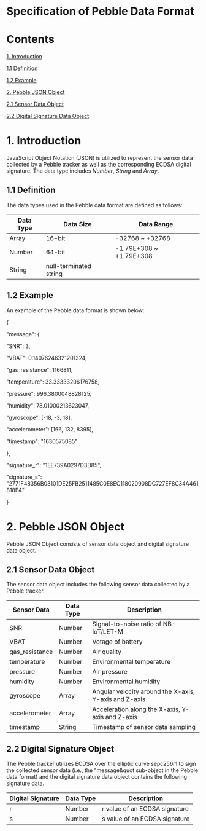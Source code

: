 
# Specification of Pebble Data Format

# Contents

[1. Introduction](#introduction)

[1.1 Definition](#definition)

[1.2 Example](#example)

[2. Pebble JSON Object](#pebble-json-object)

[2.1 Sensor Data Object](#sensor-data-object)

[2.2 Digital Signature Data Object](#digital-signature-data-object)

# 1. Introduction

JavaScript Object Notation (JSON) is utilized to represent the sensor data collected by a Pebble tracker as well as the corresponding ECDSA digital signature. The data type includes *Number*, *String* and *Array*.   

## 1.1 Definition

The data types used in the Pebble data format are defined as follows:  

| Data Type | Data Size | Data Range |
| ----------| --------- | ---------- |
| Array     | 16-bit    | -32768 ~ +32768 |
| Number    | 64-bit    | -1.79E+308 ~ +1.79E+308|
| String    | null-terminated string | 

## 1.2 Example

An example of the Pebble data format is shown below:

{

&quot;message&quot;: {

&quot;SNR&quot;: 3,

&quot;VBAT&quot;: 0.14076246321201324,

&quot;gas\_resistance&quot;: 1166811,

&quot;temperature&quot;: 33.33333206176758,

&quot;pressure&quot;: 996.3800048828125,

&quot;humidity&quot;: 78.01000213623047,

&quot;gyroscope&quot;: [-18, -3, 18],

&quot;accelerometer&quot;: [166, 132, 8395],

&quot;timestamp&quot;: &quot;1630575085&quot;

},

&quot;signature\_r&quot;: &quot;1EE739A0297D3D85&quot;,

&quot;signature\_s&quot;: &quot;2771F48356B03101DE25FB2511485C0E8EC118020908DC727EF8C34A461818E4&quot;

}

# 2. Pebble JSON Object

Pebble JSON Object consists of sensor data object and digital signature data object.

## 2.1 Sensor Data Object

The sensor data object includes the following sensor data collected by a Pebble tracker.

| Sensor Data | Data Type | Description |
| ----------- | --------- | ----------- |
| SNR             | Number  | Signal-to-noise ratio of NB-IoT/LET-M|
| VBAT            | Number  | Votage of battery|
| gas\_resistance | Number  | Air quality |
| temperature     | Number  | Environmental temperature |
| pressure        | Number  | Air pressure |
| humidity        | Number  | Environmental humidity |
| gyroscope       | Array   | Angular velocity around the X-axis, Y-axis and Z-axis |
| accelerometer   | Array   | Acceleration along the X-axis, Y-axis and Z-axis |
| timestamp       | String  | Timestamp of sensor data sampling |

## 2.2 Digital Signature Object

The Pebble tracker utilizes ECDSA over the elliptic curve sepc256r1 to sign the collected sensor data (i.e., the &quot;message&quot sub-object in the Pebble data format) and the digital signature data object contains the following signature data. 

| Digital Signature | Data Type | Description |
| ----------------- | --------- | ----------- |
| r                 | Number    | r value of an ECDSA signature |
| s                 | Number    | s value of an ECDSA signature |
